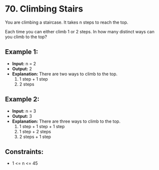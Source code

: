 # 70. Climbing Stairs

You are climbing a staircase. It takes n steps to reach the top.

Each time you can either climb 1 or 2 steps. In how many distinct ways can you climb to the top?

## Example 1:

- **Input:** n = 2
- **Output:** 2
- **Explanation:** There are two ways to climb to the top.
    1. 1 step + 1 step
    2. 2 steps

## Example 2:

- **Input:** n = 3
- **Output:** 3
- **Explanation:** There are three ways to climb to the top.
    1. 1 step + 1 step + 1 step
    2. 1 step + 2 steps
    3. 2 steps + 1 step
    

## Constraints:

- 1 <= n <= 45